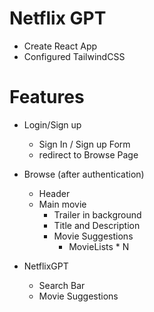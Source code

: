 # Netflix GPT

- Create React App
- Configured TailwindCSS

# Features

- Login/Sign up

  - Sign In / Sign up Form
  - redirect to Browse Page

- Browse (after authentication)

  - Header
  - Main movie
    - Trailer in background
    - Title and Description
    - Movie Suggestions
      - MovieLists \* N

- NetflixGPT
  - Search Bar
  - Movie Suggestions

